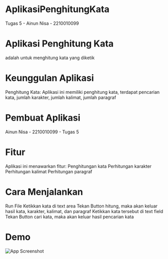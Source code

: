 # AplikasiPenghitungKata
 Tugas 5 - Ainun Nisa - 2210010099

# Aplikasi Penghitung Kata
adalah untuk menghitung kata yang diketik

# Keunggulan Aplikasi
Penghitung Kata: Aplikasi ini memiliki penghitung kata, terdapat pencarian kata, jumlah karakter, jumlah kalimat, jumlah paragraf

# Pembuat Aplikasi
Ainun Nisa - 2210010099 - Tugas 5

# Fitur
Aplikasi ini menawarkan fitur:
Penghitungan kata Perhitungan karakter Perhitungan kalimat Perhitungan paragraf

# Cara Menjalankan
Run File
Ketikkan kata di text area
Tekan Button hitung, maka akan keluar hasil kata, karakter, kalimat, dan paragraf
Ketikkan kata tersebut di text field
Tekan Button cari kata, maka akan keluar hasil pencarian kata

# Demo
![App Screenshot](PencarianKata.png)
